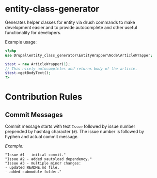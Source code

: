 # entity-class-generator

Generates helper classes for entity via drush commands to make development easier and to provide autocomplete and other
useful functionality for developers.

Example usage:

``` php
<?php
use Drupal\entity_class_generator\EntityWrapper\Node\ArticleWrapper;

$test = new ArticleWrapper(1);
// This nicely autocompletes and returns body of the article.
$test->getBodyText();
?>
```

# Contribution Rules

## Commit Messages

Commit message starts with text `Issue` followed by issue number
prepended by hashtag character (`#`). The issue number is followed by
hyphen and actual commit message.

_Example:_

```
"Issue #1 - initial commit."
"Issue #2 - added xautoload dependency."
"Issue #3 - multiple minor changes:
- updated README.md file,
- added submodule folder."
```

